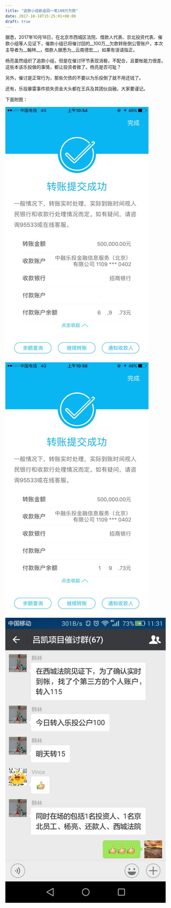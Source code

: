 ```yaml
---
title: "追款小组新追回一笔100万欠款"
date: 2017-10-18T15:25:01+08:00
draft: true
---
```


据悉，2017年10月18日，在北京市西城区法院、借款人代表、京北投资代表、催款小组等人见证下，催款小组已将催讨回的__100万__欠款转账倒公管账户，本次主导者为__翰林__，借款人据悉为__云南德宏__，如果有误请指正。

杨亮虽然组织了追款小组，但是在催讨环节表现消极，不配合，且要帐能力很差。这些本该乐投做的事情，都让投资者做了。杨亮是否可耻？

另外，催讨是正常行为，那些欠债的不要以为乐投倒了就不用还钱了。

还有，乐投暴雷事件损失资金大头都在王兵及其团伙自融，大家要谨记。

下面附图：

![](./1.jpg)
![](./2.jpg)
![](./3.jpg)
